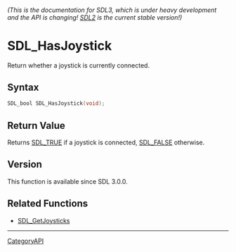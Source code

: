 ###### (This is the documentation for SDL3, which is under heavy development and the API is changing! [SDL2](https://wiki.libsdl.org/SDL2/) is the current stable version!)
# SDL_HasJoystick

Return whether a joystick is currently connected.

## Syntax

```c
SDL_bool SDL_HasJoystick(void);

```

## Return Value

Returns [SDL_TRUE](SDL_TRUE) if a joystick is connected,
[SDL_FALSE](SDL_FALSE) otherwise.

## Version

This function is available since SDL 3.0.0.

## Related Functions

* [SDL_GetJoysticks](SDL_GetJoysticks)

----
[CategoryAPI](CategoryAPI)


